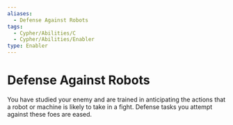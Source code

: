 ```yaml
---
aliases:
  - Defense Against Robots
tags:
  - Cypher/Abilities/C
  - Cypher/Abilities/Enabler
type: Enabler
---
```


# Defense Against Robots

You have studied your enemy and are trained in anticipating the actions that a robot or machine is likely to take in a fight. Defense tasks you attempt against these foes are eased.
